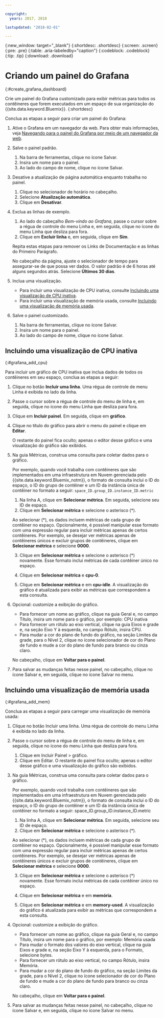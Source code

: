 ```yaml
---

copyright:
  years: 2017, 2018

lastupdated: "2018-02-01"

---
```


{:new_window: target="_blank"}
{:shortdesc: .shortdesc}
{:screen: .screen}
{:pre: .pre}
{:table: .aria-labeledby="caption"}
{:codeblock: .codeblock}
{:tip: .tip}
{:download: .download}


# Criando um painel do Grafana
{:#create_grafana_dashboard}

Crie um painel do Grafana customizado para exibir métricas para todos os contêineres que forem executados
em um espaço de sua organização do {{site.data.keyword.Bluemix}}.
{:shortdesc}

Conclua as etapas a seguir para criar um painel do Grafana:

1. Ative o Grafana em um navegador da web. Para obter mais informações, veja [Navegando para o painel do Grafana por meio de um navegador da web](navigating_grafana.html#launch_grafana_from_browser).

2. Salve o painel padrão.

    1. Na barra de ferramentas, clique no ícone Salvar.
    2. Insira um nome para o painel.
    3. Ao lado do campo de nome, clique no ícone Salvar.
   
3. Desative a atualização de página automática enquanto trabalha no painel. 

    1. Clique no selecionador de horário no cabeçalho.
    2. Selecione **Atualização automática**.
    3. Clique em **Desativar**.
 
 5. Exclua as linhas de exemplo.
 
     1. Ao lado do cabeçalho *Bem-vindo ao Grafana*, passe o cursor sobre a
régua de controle do menu Linha e, em seguida, clique no ícone do menu Linha que desliza para fora.
     2. Clique em **Excluir linha** e, em seguida, clique em
**Sim**.
     
     Repita estas etapas para remover os Links de Documentação e as linhas do Primeiro Parágrafo. 
     
     No cabeçalho da página, ajuste o selecionador de tempo para assegurar-se de que possa ver dados. O valor padrão é de 6 horas até alguns segundos atrás. Selecione **Últimos 30 dias**.
     
6. Inclua uma visualização.

    * Para incluir uma visualização de CPU inativa, consulte
[Incluindo uma visualização de CPU inativa](create_grafana_dashboard.html#grafana_add_cpu).
    * Para incluir uma visualização de memória usada, consulte
[Incluindo uma visualização de memória usada](create_grafana_dashboard.html#grafana_add_mem).
        
7. Salve o painel customizado.

    1. Na barra de ferramentas, clique no ícone Salvar.
    2. Insira um nome para o painel.
    3. Ao lado do campo de nome, clique no ícone Salvar.
    

## Incluindo uma visualização de CPU inativa
{:#grafana_add_cpu}

Para incluir um gráfico de CPU inativa que inclua dados de todos os contêineres em seu espaço, conclua
as etapas a seguir:

1. Clique no botão **Incluir uma linha**. Uma régua de controle de menu Linha é
exibida no lado da linha.
    
2. Passe o cursor sobre a régua de controle do menu de linha e, em seguida, clique no ícone do menu
Linha que desliza para fora.

3. Clique em **Incluir painel**. Em seguida, clique em
**gráfico**.

4. Clique no título do gráfico para abrir o menu do painel e clique em **Editar**. 

    O restante do painel fica oculto; apenas o editor desse gráfico e uma visualização do gráfico
são exibidos.
    
5. Na guia Métricas, construa uma consulta para coletar dados para o gráfico. 

    Por exemplo, quando você trabalha com contêineres que são implementados em uma infraestrutura em Nuvem gerenciada pelo {{site.data.keyword.Bluemix_notm}}, o formato de consulta inclui o ID do espaço, o ID do grupo de contêiner e um ID da instância única de contêiner no formato a seguir: `space_ID.group_ID.instance_ID.metric`
        
    1. Na linha A, clique em **Selecionar métrica**. Em seguida, selecione seu ID de
espaço.
    2. Clique em **Selecionar métrica** e selecione o asterisco (\*).
    
    Ao selecionar (\*), os dados incluem métricas de cada grupo de contêiner no espaço. Opcionalmente, é possível
manipular esse formato com uma expressão regular para incluir métricas apenas de certos contêineres. Por
exemplo, se desejar ver métricas apenas de contêineres únicos e excluir grupos de contêineres, clique em
**Selecionar métrica** e selecione **0000**.
        
    3. Clique em **Selecionar métrica** e selecione o asterisco (\*) novamente. Esse formato inclui métricas de cada contêiner único no espaço.
        
    4. Clique em **Selecionar métrica** e **cpu-0**.
        
    5. Clique em **Selecionar métrica** e em **cpu-idle**. A visualização do gráfico é atualizada para exibir as métricas que correspondem a esta consulta.
    
6. Opcional: customize a exibição do gráfico.
    
    * Para fornecer um nome ao gráfico, clique na guia Geral e, no campo Título, insira um nome para o
gráfico, por exemplo: CPU inativa
    * Para fornecer um rótulo ao eixo vertical, clique na guia Eixos e grade e, na seção Eixo Y à
esquerda, no campo Rótulo, insira CPU.
    * Para mudar a cor do plano de fundo do gráfico, na seção Limites da grade, para o Nível 2, clique
no ícone selecionador de cor do Plano de fundo e mude a cor do plano de fundo para branco ou cinza claro.
    
    No cabeçalho, clique em **Voltar para o painel**.
    
7. Para salvar as mudanças feitas nesse painel, no cabeçalho, clique no ícone Salvar e, em seguida,
clique no ícone Salvar no menu.


## Incluindo uma visualização de memória usada
{:#grafana_add_mem}

Conclua as etapas a seguir para carregar uma visualização de memória usada:

1. Clique no botão Incluir uma linha. Uma régua de controle do menu Linha é exibida no lado da linha.
   
2. Passe o cursor sobre a régua de controle do menu de linha e, em seguida, clique no ícone do menu
Linha que desliza para fora.

    1. Clique em Incluir Painel > gráfico.
    2. Clique em Editar. O restante do painel fica oculto; apenas o editor desse gráfico e uma visualização do gráfico
são exibidos.
    
3. Na guia Métricas, construa uma consulta para coletar dados para o gráfico. 

    Por exemplo, quando você trabalha com contêineres que são implementados em uma infraestrutura em Nuvem gerenciada pelo {{site.data.keyword.Bluemix_notm}}, o formato de consulta inclui o ID do espaço, o ID do grupo de contêiner e um ID da instância única de contêiner no formato a seguir: space_ID.group_ID.instance_ID.metric
        
    1. Na linha A, clique em **Selecionar métrica**. Em seguida, selecione seu ID de
espaço.
    2. Clique em **Selecionar métrica** e selecione o asterisco (\*).
    
    Ao selecionar (\*), os dados incluem métricas de cada grupo de contêiner no espaço. Opcionalmente, é possível
manipular esse formato com uma expressão regular para incluir métricas apenas de certos contêineres. Por
exemplo, se desejar ver métricas apenas de contêineres únicos e excluir grupos de contêineres, clique em
**Selecionar métrica** e selecione **0000**.
    
    3. Clique em **Selecionar métrica** e selecione o asterisco (\*) novamente. Esse formato inclui métricas de cada contêiner único no espaço.
        
    4. Clique em **Selecionar métrica** e em **memória**.
        
    5. Clique em **Selecionar métrica** e em **memory-used**. A visualização do gráfico é atualizada para exibir as métricas que correspondem a esta consulta.
    
6. Opcional: customize a exibição do gráfico.
    
    * Para fornecer um nome ao gráfico, clique na guia Geral e, no campo Título, insira um nome para o
gráfico, por exemplo: Memória usada
    *  Para mudar o formato dos valores do eixo vertical, clique na guia Eixos e
grade e, na seção Eixo Y à esquerda, para o Formato,
selecione bytes.
    * Para fornecer um rótulo ao eixo vertical, no campo Rótulo, insira
Memória.
    * Para mudar a cor do plano de fundo do gráfico, na seção Limites da grade, para o Nível 2, clique
no ícone selecionador de cor do Plano de fundo e mude a cor do plano de fundo para branco ou cinza claro.
    
    No cabeçalho, clique em **Voltar para o painel**.

7. Para salvar as mudanças feitas nesse painel, no cabeçalho, clique no ícone Salvar e, em seguida,
clique no ícone Salvar no menu.

